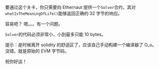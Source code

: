 
要通过这个关卡，你只需要向 Ethernaut 提供一个`Solver`合约，其对`whatIsTheMeaningOfLife()`能够返回正确的 32 字节的响应。

容易吧？
嗯。。。有一个问题。

`Solver`的代码必须非常小，小到最多只能 10 bytes。

提示：是时候离开 solidity 的舒适区了，应该自己手动构建一个编译器了 O_o。
没错，就是原始的 EVM 字节码。

祝你好运！